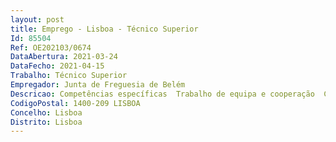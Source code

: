 ```yaml
--- 
layout: post
title: Emprego - Lisboa - Técnico Superior
Id: 85504
Ref: OE202103/0674
DataAbertura: 2021-03-24
DataFecho: 2021-04-15
Trabalho: Técnico Superior
Empregador: Junta de Freguesia de Belém
Descricao: Competências específicas  Trabalho de equipa e cooperação  Conhecimentos especializados e experiência  Planeamento e organização  Análise da informação e sentido crítico  Iniciativa e autonomia.Atividade  Elaborar a contabilidade orçamental, patrimonial e de custos  elaborar, analisar e enviar os documentos de prestação de contas  elaborar e analisar documentos previsionais  elaborar e enviar mensalmente o IVA  enviar informação mensal e trimestral para o SIIAL  Introduzir documentos contabilísticos  elaborar e enviar declarações IES e IRS  participar na implementação e desenvolvimento da contabilidade de custos  acompanhar o respetivo plano de contas  rececionar e conferir os documentos da receita  registar os documentos de receita  efetuar as cobranças devidas  emitir os recibos comprovativos dos débitos ao tesoureiro  verificar as condições necessárias à efetivação dos pagamentos  efetuar e registar pagamentos  providenciar a assinatura de cheques e ordens de transferência bancária e efetuar o seu registo  laborar balancetes e os diários da tesouraria  fazer o controlo das contas bancárias  proceder à regularização contabilística das transferências em contas que ocorrerem por via das arrecadações de receitas ou de pagamento de despesas, nas diversas instituições de crédito  bem como outras funções não especificadas.
CodigoPostal: 1400-209 LISBOA
Concelho: Lisboa
Distrito: Lisboa
--- 
```

